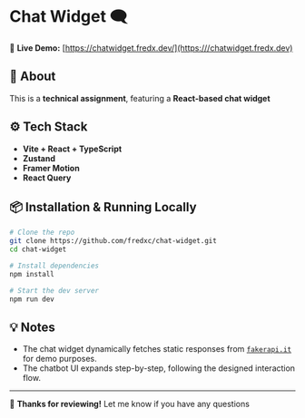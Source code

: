 # Chat Widget 🗨️

🚀 **Live Demo:** [https://chatwidget.fredx.dev/](https:///chatwidget.fredx.dev)

## 📌 About

This is a **technical assignment**, featuring a **React-based chat widget**

## ⚙️ Tech Stack

- **Vite + React + TypeScript**
- **Zustand**
- **Framer Motion**
- **React Query**

## 📦 Installation & Running Locally

```sh
# Clone the repo
git clone https://github.com/fredxc/chat-widget.git
cd chat-widget

# Install dependencies
npm install

# Start the dev server
npm run dev
```

## 💡 Notes

- The chat widget dynamically fetches static responses from [`fakerapi.it`](https://fakerapi.it/) for demo purposes.
- The chatbot UI expands step-by-step, following the designed interaction flow.

---

🤝 **Thanks for reviewing!** Let me know if you have any questions
